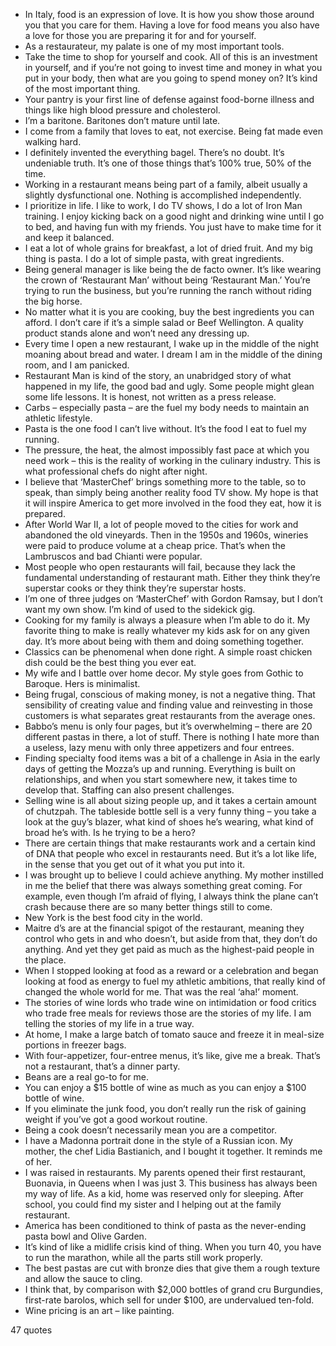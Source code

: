  - In Italy, food is an expression of love. It is how you show those around you that you care for them. Having a love for food means you also have a love for those you are preparing it for and for yourself.
 - As a restaurateur, my palate is one of my most important tools.
 - Take the time to shop for yourself and cook. All of this is an investment in yourself, and if you’re not going to invest time and money in what you put in your body, then what are you going to spend money on? It’s kind of the most important thing.
 - Your pantry is your first line of defense against food-borne illness and things like high blood pressure and cholesterol.
 - I’m a baritone. Baritones don’t mature until late.
 - I come from a family that loves to eat, not exercise. Being fat made even walking hard.
 - I definitely invented the everything bagel. There’s no doubt. It’s undeniable truth. It’s one of those things that’s 100% true, 50% of the time.
 - Working in a restaurant means being part of a family, albeit usually a slightly dysfunctional one. Nothing is accomplished independently.
 - I prioritize in life. I like to work, I do TV shows, I do a lot of Iron Man training. I enjoy kicking back on a good night and drinking wine until I go to bed, and having fun with my friends. You just have to make time for it and keep it balanced.
 - I eat a lot of whole grains for breakfast, a lot of dried fruit. And my big thing is pasta. I do a lot of simple pasta, with great ingredients.
 - Being general manager is like being the de facto owner. It’s like wearing the crown of ‘Restaurant Man’ without being ‘Restaurant Man.’ You’re trying to run the business, but you’re running the ranch without riding the big horse.
 - No matter what it is you are cooking, buy the best ingredients you can afford. I don’t care if it’s a simple salad or Beef Wellington. A quality product stands alone and won’t need any dressing up.
 - Every time I open a new restaurant, I wake up in the middle of the night moaning about bread and water. I dream I am in the middle of the dining room, and I am panicked.
 - Restaurant Man is kind of the story, an unabridged story of what happened in my life, the good bad and ugly. Some people might glean some life lessons. It is honest, not written as a press release.
 - Carbs – especially pasta – are the fuel my body needs to maintain an athletic lifestyle.
 - Pasta is the one food I can’t live without. It’s the food I eat to fuel my running.
 - The pressure, the heat, the almost impossibly fast pace at which you need work – this is the reality of working in the culinary industry. This is what professional chefs do night after night.
 - I believe that ‘MasterChef’ brings something more to the table, so to speak, than simply being another reality food TV show. My hope is that it will inspire America to get more involved in the food they eat, how it is prepared.
 - After World War II, a lot of people moved to the cities for work and abandoned the old vineyards. Then in the 1950s and 1960s, wineries were paid to produce volume at a cheap price. That’s when the Lambruscos and bad Chianti were popular.
 - Most people who open restaurants will fail, because they lack the fundamental understanding of restaurant math. Either they think they’re superstar cooks or they think they’re superstar hosts.
 - I’m one of three judges on ‘MasterChef’ with Gordon Ramsay, but I don’t want my own show. I’m kind of used to the sidekick gig.
 - Cooking for my family is always a pleasure when I’m able to do it. My favorite thing to make is really whatever my kids ask for on any given day. It’s more about being with them and doing something together.
 - Classics can be phenomenal when done right. A simple roast chicken dish could be the best thing you ever eat.
 - My wife and I battle over home decor. My style goes from Gothic to Baroque. Hers is minimalist.
 - Being frugal, conscious of making money, is not a negative thing. That sensibility of creating value and finding value and reinvesting in those customers is what separates great restaurants from the average ones.
 - Babbo’s menu is only four pages, but it’s overwhelming – there are 20 different pastas in there, a lot of stuff. There is nothing I hate more than a useless, lazy menu with only three appetizers and four entrees.
 - Finding specialty food items was a bit of a challenge in Asia in the early days of getting the Mozza’s up and running. Everything is built on relationships, and when you start somewhere new, it takes time to develop that. Staffing can also present challenges.
 - Selling wine is all about sizing people up, and it takes a certain amount of chutzpah. The tableside bottle sell is a very funny thing – you take a look at the guy’s blazer, what kind of shoes he’s wearing, what kind of broad he’s with. Is he trying to be a hero?
 - There are certain things that make restaurants work and a certain kind of DNA that people who excel in restaurants need. But it’s a lot like life, in the sense that you get out of it what you put into it.
 - I was brought up to believe I could achieve anything. My mother instilled in me the belief that there was always something great coming. For example, even though I’m afraid of flying, I always think the plane can’t crash because there are so many better things still to come.
 - New York is the best food city in the world.
 - Maitre d’s are at the financial spigot of the restaurant, meaning they control who gets in and who doesn’t, but aside from that, they don’t do anything. And yet they get paid as much as the highest-paid people in the place.
 - When I stopped looking at food as a reward or a celebration and began looking at food as energy to fuel my athletic ambitions, that really kind of changed the whole world for me. That was the real ‘aha!’ moment.
 - The stories of wine lords who trade wine on intimidation or food critics who trade free meals for reviews those are the stories of my life. I am telling the stories of my life in a true way.
 - At home, I make a large batch of tomato sauce and freeze it in meal-size portions in freezer bags.
 - With four-appetizer, four-entree menus, it’s like, give me a break. That’s not a restaurant, that’s a dinner party.
 - Beans are a real go-to for me.
 - You can enjoy a $15 bottle of wine as much as you can enjoy a $100 bottle of wine.
 - If you eliminate the junk food, you don’t really run the risk of gaining weight if you’ve got a good workout routine.
 - Being a cook doesn’t necessarily mean you are a competitor.
 - I have a Madonna portrait done in the style of a Russian icon. My mother, the chef Lidia Bastianich, and I bought it together. It reminds me of her.
 - I was raised in restaurants. My parents opened their first restaurant, Buonavia, in Queens when I was just 3. This business has always been my way of life. As a kid, home was reserved only for sleeping. After school, you could find my sister and I helping out at the family restaurant.
 - America has been conditioned to think of pasta as the never-ending pasta bowl and Olive Garden.
 - It’s kind of like a midlife crisis kind of thing. When you turn 40, you have to run the marathon, while all the parts still work properly.
 - The best pastas are cut with bronze dies that give them a rough texture and allow the sauce to cling.
 - I think that, by comparison with $2,000 bottles of grand cru Burgundies, first-rate barolos, which sell for under $100, are undervalued ten-fold.
 - Wine pricing is an art – like painting.

47 quotes